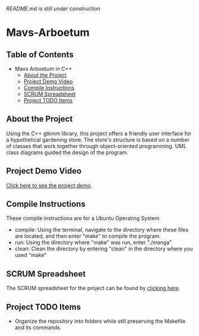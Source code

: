 *README.md is still under construction*
# Mavs-Arboetum

## Table of Contents
- Mavs Arboetum in C++
  * [About the Project](#about-the-project)
  * [Project Demo Video](#project-demo-video)
  * [Compile Instructions](#compile-instructions)
  * [SCRUM Spreadsheet](#scrum-spreadsheet)
  * [Project TODO Items](#project-todo-items)

## About the Project
Using the C++ gtkmm library, this project offers a friendly user interface for a hypothetical gardening store. The store's structure is based on a number of classes that work together through object-oriented programming. UML class diagrams guided the design of the program.

## Project Demo Video
[Click here to see the project demo](https://www.youtube.com/watch?v=xdmtEtFTomY).

## Compile Instructions
These compile instructions are for a Ubuntu Operating System
* compile: Using the terminal, navigate to the directory where these files are located, and then enter "make" to compile the program.
* run: Using the directory where "make" was run, enter "./manga"
* clean: Clean the directory by entering "clean" in the directory where you used "make"

## SCRUM Spreadsheet
The SCRUM spreadsheet for the project can be found by [clicking here](/Scrum_MANGA.ods).

## Project TODO Items
* Organize the repository into folders while still preserving the Makefile and its commands.

